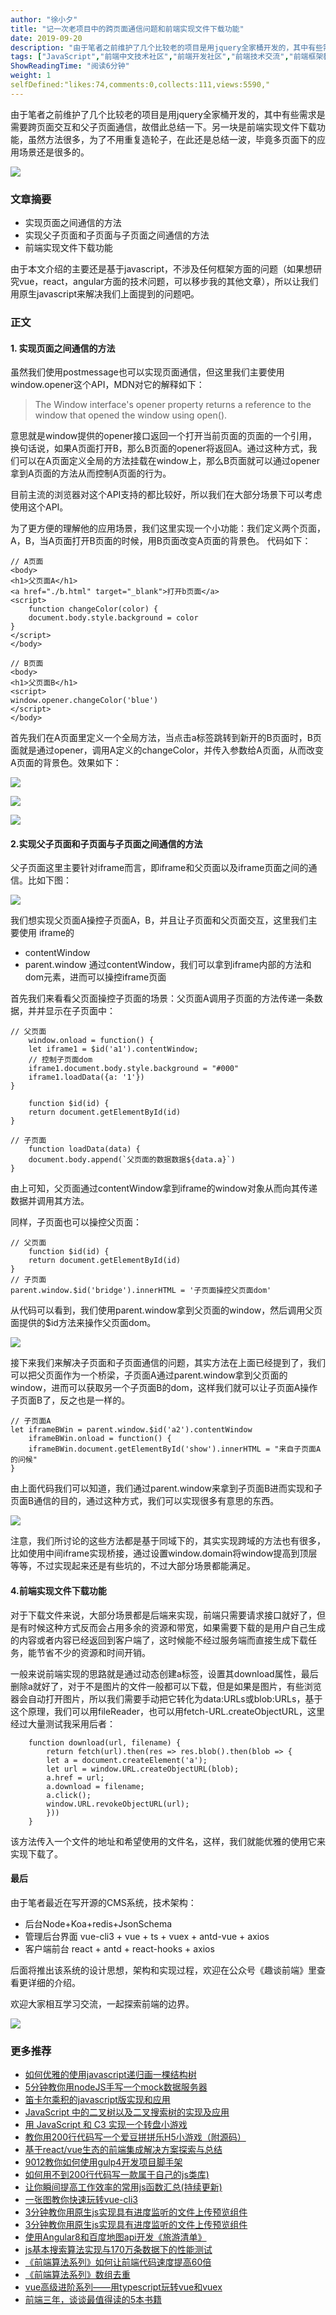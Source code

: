 ```yaml
---
author: "徐小夕"
title: "记一次老项目中的跨页面通信问题和前端实现文件下载功能"
date: 2019-09-20
description: "由于笔者之前维护了几个比较老的项目是用jquery全家桶开发的，其中有些需求是需要跨页面交互和父子页面通信，故借此总结一下。另一块是前端实现文件下载功能，虽然方法很多，为了不用重复造轮子，在此还是总结一波，毕竟多页面下的应用场景还是很多的。 由于本文介绍的主要还是基于javas…"
tags: ["JavaScript","前端中文技术社区","前端开发社区","前端技术交流","前端框架教程","JavaScript 学习资源","CSS 技巧与最佳实践","HTML5 最新动态","前端工程师职业发展","开源前端项目","前端技术趋势"]
ShowReadingTime: "阅读6分钟"
weight: 1
selfDefined:"likes:74,comments:0,collects:111,views:5590,"
---
```

由于笔者之前维护了几个比较老的项目是用jquery全家桶开发的，其中有些需求是需要跨页面交互和父子页面通信，故借此总结一下。另一块是前端实现文件下载功能，虽然方法很多，为了不用重复造轮子，在此还是总结一波，毕竟多页面下的应用场景还是很多的。

![](/images/jueJin/16d4a245500e4bf.png)

### 文章摘要

*   实现页面之间通信的方法
*   实现父子页面和子页面与子页面之间通信的方法
*   前端实现文件下载功能

由于本文介绍的主要还是基于javascript，不涉及任何框架方面的问题（如果想研究vue，react，angular方面的技术问题，可以移步我的其他文章），所以让我们用原生javascript来解决我们上面提到的问题吧。

### 正文

#### 1\. 实现页面之间通信的方法

虽然我们使用postmessage也可以实现页面通信，但这里我们主要使用window.opener这个API，MDN对它的解释如下：

> The Window interface's opener property returns a reference to the window that opened the window using open().

意思就是window提供的opener接口返回一个打开当前页面的页面的一个引用，换句话说，如果A页面打开B，那么B页面的opener将返回A。通过这种方式，我们可以在A页面定义全局的方法挂载在window上，那么B页面就可以通过opener拿到A页面的方法从而控制A页面的行为。

目前主流的浏览器对这个API支持的都比较好，所以我们在大部分场景下可以考虑使用这个API。

为了更方便的理解他的应用场景，我们这里实现一个小功能：我们定义两个页面，A，B，当A页面打开B页面的时候，用B页面改变A页面的背景色。 代码如下：

```
// A页面
<body>
<h1>父页面A</h1>
<a href="./b.html" target="_blank">打开b页面</a>
<script>
    function changeColor(color) {
    document.body.style.background = color
}
</script>
</body>

// B页面
<body>
<h1>父页面B</h1>
<script>
window.opener.changeColor('blue')
</script>
</body>
```

首先我们在A页面里定义一个全局方法，当点击a标签跳转到新开的B页面时，B页面就是通过opener，调用A定义的changeColor，并传入参数给A页面，从而改变A页面的背景色。效果如下：

![](/images/jueJin/16d4a6921aaea6b.png)

![](/images/jueJin/16d4a69a6fc314f.png)

![](/images/jueJin/16d4a6a32b6d96e.png)

#### 2.实现父子页面和子页面与子页面之间通信的方法

父子页面这里主要针对iframe而言，即iframe和父页面以及iframe页面之间的通信。比如下图：

![](/images/jueJin/16d4a6d2c89db71.png)

我们想实现父页面A操控子页面A，B，并且让子页面和父页面交互，这里我们主要使用 iframe的

*   contentWindow
*   parent.window 通过contentWindow，我们可以拿到iframe内部的方法和dom元素，进而可以操控iframe页面

首先我们来看看父页面操控子页面的场景：父页面A调用子页面的方法传递一条数据，并并显示在子页面中：

```
// 父页面
    window.onload = function() {
    let iframe1 = $id('a1').contentWindow;
    // 控制子页面dom
    iframe1.document.body.style.background = "#000"
    iframe1.loadData({a: '1'})
}

    function $id(id) {
    return document.getElementById(id)
}

// 子页面
    function loadData(data) {
    document.body.append(`父页面的数据数据${data.a}`)
}
```

由上可知，父页面通过contentWindow拿到iframe的window对象从而向其传递数据并调用其方法。

同样，子页面也可以操控父页面：

```
// 父页面
    function $id(id) {
    return document.getElementById(id)
}
// 子页面
parent.window.$id('bridge').innerHTML = '子页面操控父页面dom'
```

从代码可以看到，我们使用parent.window拿到父页面的window，然后调用父页面提供的$id方法来操作父页面dom。

![](/images/jueJin/16d4a8d543bc1a4.png)

接下来我们来解决子页面和子页面通信的问题，其实方法在上面已经提到了，我们可以把父页面作为一个桥梁，子页面A通过parent.window拿到父页面的window，进而可以获取另一个子页面B的dom，这样我们就可以让子页面A操作子页面B了，反之也是一样的。

```
// 子页面A
let iframeBWin = parent.window.$id('a2').contentWindow
    iframeBWin.onload = function() {
    iframeBWin.document.getElementById('show').innerHTML = "来自子页面A的问候"
}
```

由上面代码我们可以知道，我们通过parent.window来拿到子页面B进而实现和子页面B通信的目的，通过这种方式，我们可以实现很多有意思的东西。

![](/images/jueJin/16d4a9cdb571c93.png)

注意，我们所讨论的这些方法都是基于同域下的，其实实现跨域的方法也有很多，比如使用中间iframe实现桥接，通过设置window.domain将window提高到顶层等等，不过实现起来还是有些坑的，不过大部分场景都能满足。

#### 4.前端实现文件下载功能

对于下载文件来说，大部分场景都是后端来实现，前端只需要请求接口就好了，但是有时候这种方式反而会占用多余的资源和带宽，如果需要下载的是用户自己生成的内容或者内容已经返回到客户端了，这时候能不经过服务端而直接生成下载任务，能节省不少的资源和时间开销。

一般来说前端实现的思路就是通过动态创建a标签，设置其download属性，最后删除a就好了，对于不是图片的文件一般都可以下载，但是如果是图片，有些浏览器会自动打开图片，所以我们需要手动把它转化为data:URLs或blob:URLs，基于这个原理，我们可以用fileReader，也可以用fetch-URL.createObjectURL，这里经过大量测试我采用后者：

```
    function download(url, filename) {
        return fetch(url).then(res => res.blob().then(blob => {
        let a = document.createElement('a');
        let url = window.URL.createObjectURL(blob);
        a.href = url;
        a.download = filename;
        a.click();
        window.URL.revokeObjectURL(url);
        }))
    }
```

该方法传入一个文件的地址和希望使用的文件名，这样，我们就能优雅的使用它来实现下载了。

#### 最后

由于笔者最近在写开源的CMS系统，技术架构：

*   后台Node+Koa+redis+JsonSchema
*   管理后台界面 vue-cli3 + vue + ts + vuex + antd-vue + axios
*   客户端前台 react + antd + react-hooks + axios

后面将推出该系统的设计思想，架构和实现过程，欢迎在公众号《趣谈前端》里查看更详细的介绍。

欢迎大家相互学习交流，一起探索前端的边界。

![](/images/jueJin/16ba43b87c51361.png)

### 更多推荐

*   [如何优雅的使用javascript递归画一棵结构树](https://juejin.cn/post/6844903942850084878 "https://juejin.cn/post/6844903942850084878")
*   [5分钟教你用nodeJS手写一个mock数据服务器](https://juejin.cn/post/6844903937330380814 "https://juejin.cn/post/6844903937330380814")
*   [笛卡尔乘积的javascript版实现和应用](https://juejin.cn/post/6844903928577048583 "https://juejin.cn/post/6844903928577048583")
*   [JavaScript 中的二叉树以及二叉搜索树的实现及应用](https://juejin.cn/post/6844903906166718471 "https://juejin.cn/post/6844903906166718471")
*   [用 JavaScript 和 C3 实现一个转盘小游戏](https://juejin.cn/post/6844903895668375566 "https://juejin.cn/post/6844903895668375566")
*   [教你用200行代码写一个爱豆拼拼乐H5小游戏（附源码）](https://juejin.cn/post/6844903893961293831 "https://juejin.cn/post/6844903893961293831")
*   [基于react/vue生态的前端集成解决方案探索与总结](https://juejin.cn/post/6844903891893485576 "https://juejin.cn/post/6844903891893485576")
*   [9012教你如何使用gulp4开发项目脚手架](https://juejin.cn/post/6844903882124967949 "https://juejin.cn/post/6844903882124967949")
*   [如何用不到200行代码写一款属于自己的js类库)](https://juejin.cn/post/6844903880707293198 "https://juejin.cn/post/6844903880707293198")
*   [让你瞬间提高工作效率的常用js函数汇总(持续更新)](https://juejin.cn/post/6844903878362660878 "https://juejin.cn/post/6844903878362660878")
*   [一张图教你快速玩转vue-cli3](https://juejin.cn/post/6844903877133729799 "https://juejin.cn/post/6844903877133729799")
*   [3分钟教你用原生js实现具有进度监听的文件上传预览组件](https://juejin.cn/post/6844903875632168968 "https://juejin.cn/post/6844903875632168968")
*   [3分钟教你用原生js实现具有进度监听的文件上传预览组件](https://juejin.cn/post/6844903875632168968 "https://juejin.cn/post/6844903875632168968")
*   [使用Angular8和百度地图api开发《旅游清单》](https://juejin.cn/post/6844903873212055560 "https://juejin.cn/post/6844903873212055560")
*   [js基本搜索算法实现与170万条数据下的性能测试](https://juejin.cn/post/6844903866610221064 "https://juejin.cn/post/6844903866610221064")
*   [《前端算法系列》如何让前端代码速度提高60倍](https://juejin.cn/post/6844903865553256461 "https://juejin.cn/post/6844903865553256461")
*   [《前端算法系列》数组去重](https://juejin.cn/post/6844903863674208269 "https://juejin.cn/post/6844903863674208269")
*   [vue高级进阶系列——用typescript玩转vue和vuex](https://juejin.cn/post/6844903831956897806 "https://juejin.cn/post/6844903831956897806")
*   [前端三年，谈谈最值得读的5本书籍](https://juejin.cn/post/6844903824788815879 "https://juejin.cn/post/6844903824788815879")